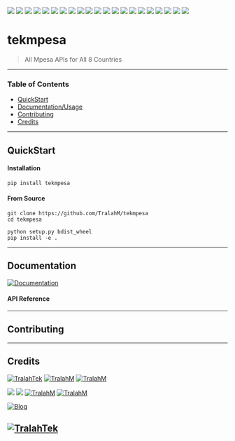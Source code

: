 <img src="https://img.shields.io/github/license/TralahM/tekmpesa"> <img src="https://img.shields.io/github/last-commit/TralahM/tekmpesa"> <img src="https://img.shields.io/github/contributors/TralahM/tekmpesa"> <img src="https://img.shields.io/github/issues-pr-raw/TralahM/tekmpesa?color=blue"> <img src="https://img.shields.io/github/issues-pr-closed-raw/TralahM/tekmpesa?color=red"> <img src="https://img.shields.io/github/issues-raw/TralahM/tekmpesa?color=green">
<img src="https://img.shields.io/github/issues-closed-raw/TralahM/tekmpesa?color=yellow"> <img src="https://img.shields.io/github/forks/TralahM/tekmpesa?label=Forks&style=social"> <img src="https://img.shields.io/github/forks/TralahM/tekmpesa?label=Forks&style=social"> <img src="https://img.shields.io/github/stars/TralahM/tekmpesa?style=social">
<img src="https://img.shields.io/github/watchers/TralahM/tekmpesa?label=Watch&style=social"> <img src="https://img.shields.io/github/downloads/TralahM/tekmpesa/total"> <img src="https://img.shields.io/github/repo-size/TralahM/tekmpesa"> <img src="https://img.shields.io/github/languages/count/TralahM/tekmpesa"> <img src="https://img.shields.io/github/v/tag/TralahM/tekmpesa"> <img src="https://img.shields.io/readthedocs/tekmpesa"> <img src="https://img.shields.io/pypi/v/tekmpesa"> <img src="https://img.shields.io/pypi/pyversions/tekmpesa"> <img src="https://img.shields.io/pypi/wheel/tekmpesa"> <img src="https://img.shields.io/pypi/status/tekmpesa?label=pypi%20status"> <img src="https://img.shields.io/pypi/format/tekmpesa?label=pypi%20format">

# tekmpesa
> All Mpesa APIs for All 8 Countries

---

### Table of Contents
- [QuickStart](#QuickStart)
- [Documentation/Usage](#Documentation)
- [Contributing](#Contributing)
- [Credits](#Credits)

---
## QuickStart
#### Installation

```
pip install tekmpesa
```
#### From Source
```
git clone https://github.com/TralahM/tekmpesa
cd tekmpesa

python setup.py bdist_wheel
pip install -e .

```
---

## Documentation

[![Documentation](https://img.shields.io/badge/Docs-tekmpesa-blue.svg?style=for-the-badge)](https://tekmpesa.readthedocs.io)


#### API Reference

---
## Contributing

---

## Credits
[![TralahTek](https://img.shields.io/badge/Organization-TralahTek-black.svg?style=for-the-badge&logo=github)](https://github.com/TralahTek)
[![TralahM](https://img.shields.io/badge/Engineer-TralahM-blue.svg?style=for-the-badge&logo=github)](https://github.com/TralahM)
[![TralahM](https://img.shields.io/badge/Maintainer-TralahM-green.svg?style=for-the-badge&logo=github)](https://github.com/TralahM)



[![](https://img.shields.io/badge/Github-TralahM-green?style=for-the-badge&logo=github)](https://github.com/TralahM)
[![](https://img.shields.io/badge/Twitter-%40tralahtek-blue?style=for-the-badge&logo=twitter)](https://twitter.com/TralahM)
[![TralahM](https://img.shields.io/badge/Kaggle-TralahM-purple.svg?style=for-the-badge&logo=kaggle)](https://kaggle.com/TralahM)
[![TralahM](https://img.shields.io/badge/LinkedIn-TralahM-white.svg?style=for-the-badge&logo=linkedin)](https://linkedin.com/in/TralahM)


[![Blog](https://img.shields.io/badge/Blog-tralahm.tralahtek.com-blue.svg?style=for-the-badge&logo=rss)](https://tralahm.tralahtek.com)

[![TralahTek](https://img.shields.io/badge/Organization-TralahTek-cyan.svg?style=for-the-badge)](https://org.tralahtek.com)
---